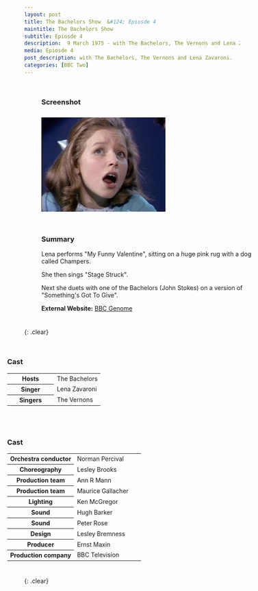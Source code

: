 ```yaml
---
layout: post
title: The Bachelors Show  &#124; Epiosde 4
maintitle: The Bachelors Show
subtitle: Epiosde 4
description:  9 March 1975 - with The Bachelors, The Vernons and Lena Zavaroni.
media: Epiosde 4
post_description: with The Bachelors, The Vernons and Lena Zavaroni.
categories: [BBC Two]
---
```


<figure class="fig1">
<figcaption>
<h3 id="screenshot">Screenshot</h3>
</figcaption>
<img src="/assets/images/BBC/The-Bachelors-Show-04.jpg" class="full-width">
</figure>

<figure class="fig2">
<figcaption>
<h3 id="summary">Summary</h3>
<p>Lena performs "My Funny Valentine", sitting on a huge pink rug with a dog called Champers.</p>
<p>She then sings "Stage Struck".</p>
<p>Next she duets with one of the Bachelors (John Stokes) on a version of "Something's Got To Give".</p>
<p><strong>External Website:</strong> <a href="https://genome.ch.bbc.co.uk/schedules/bbctwo/england/1975-03-09#at-20.15">BBC Genome</a></p>
</figcaption>
</figure>

{: .clear}

<figure class="fig3">
<figcaption>
<h3 id="cast">Cast</h3>
<table>
<tr><th style="width:50%;">Hosts</th><td style="width:50%;">The Bachelors</td></tr>
<tr><th>Singer</th><td>Lena Zavaroni</td></tr>
<tr><th>Singers</th><td>The Vernons</td></tr>
</table>
</figcaption>
</figure>

<figure class="fig3">
<figcaption>
<h3 id="cast">Cast</h3>
<table>
<tr><th style="width:50%;">Orchestra conductor</th><td style="width:50%;">Norman Percival</td></tr>
<tr><th>Choreography</th><td>Lesley Brooks</td></tr>
<tr><th>Production team</th><td>Ann R Mann</td></tr>
<tr><th>Production team</th><td>Maurice Gallacher</td></tr>
<tr><th>Lighting</th><td>Ken McGregor</td></tr>
<tr><th>Sound</th><td>Hugh Barker</td></tr>
<tr><th>Sound</th><td>Peter Rose</td></tr>
<tr><th>Design</th><td>Lesley Bremness</td></tr>
<tr><th>Producer</th><td>Ernst Maxin</td></tr>
<tr><th>Production company</th><td>BBC Television</td></tr>
</table>
</figcaption>
</figure>

<br />{: .clear}

<style>
.fig1 {float:left; width:49%;}

.fig2 {float:right; width:49%;}

.fig3 {float:right; width:100%;}

figcaption {float:left; width:100%;}

@media screen and (orientation:portrait) {
.fig1, .fig2 {float:left; width:100%;}
figcaption {float:left; width:100%; margin-bottom: 10px;}
}
</style>

